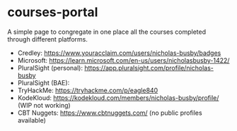 # courses-portal
A simple page to congregate in one place all the courses completed through different platforms.

- Credley: https://www.youracclaim.com/users/nicholas-busby/badges
- Microsoft: https://learn.microsoft.com/en-us/users/nicholasbusby-1422/
- PluralSight (personal): https://app.pluralsight.com/profile/nicholas-busby
- PluralSight (BAE):
- TryHackMe: https://tryhackme.com/p/eagle840
- KodeKloud: https://kodekloud.com/members/nicholas-busby/profile/ (WIP not working)
- CBT Nuggets: https://www.cbtnuggets.com/ (no public profiles available)
